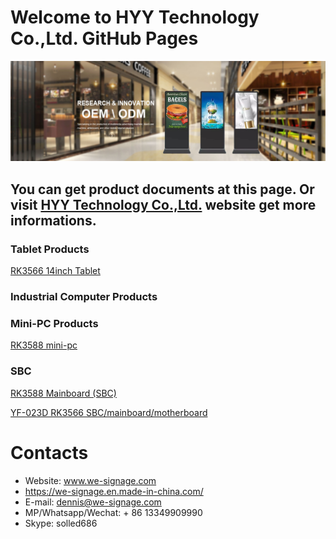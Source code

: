 # Welcome to HYY Technology Co.,Ltd. GitHub Pages

![](banner.jpeg)
## You can get product documents at this page. Or visit [HYY Technology Co.,Ltd.](www.we-signage.com) website get more informations.

### Tablet Products
[RK3566 14inch Tablet](https://github.com/pengyixing/RK3566-14inch-Tablet)

### Industrial Computer Products

### Mini-PC Products
[RK3588 mini-pc](https://github.com/pengyixing/RK3588-Development-Board/blob/main/mini-pc.md)
### SBC
[RK3588 Mainboard (SBC)](https://github.com/pengyixing/RK3588-Development-Board)

[YF-023D RK3566 SBC/mainboard/motherboard](https://github.com/pengyixing/RK3566-14inch-Tablet/blob/main/YF-023D_RK3566_SBC.md)

# Contacts
- Website: www.we-signage.com
- https://we-signage.en.made-in-china.com/
- E-mail: dennis@we-signage.com
- MP/Whatsapp/Wechat: + 86 13349909990
- Skype: solled686